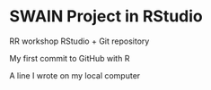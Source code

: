 # SWAIN Project in RStudio
RR workshop RStudio + Git repository

My first commit to GitHub with R

A line I wrote on my local computer  
